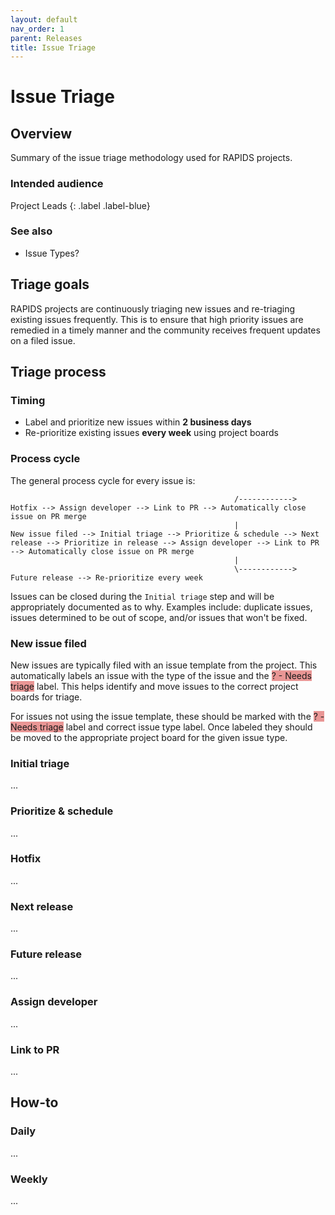 ```yaml
---
layout: default
nav_order: 1
parent: Releases
title: Issue Triage
---
```


# Issue Triage

## Overview

Summary of the issue triage methodology used for RAPIDS projects.

### Intended audience

Project Leads
{: .label .label-blue}

### See also

- Issue Types?

## Triage goals

RAPIDS projects are continuously triaging new issues and re-triaging existing issues frequently. This is to ensure that high priority issues are remedied in a timely manner and the community receives frequent updates on a filed issue.

## Triage process

### Timing 

- Label and prioritize new issues within **2 business days**
- Re-prioritize existing issues **every week** using project boards

### Process cycle

The general process cycle for every issue is:

```
                                                  /------------> Hotfix --> Assign developer --> Link to PR --> Automatically close issue on PR merge
                                                  |
New issue filed --> Initial triage --> Prioritize & schedule --> Next release --> Prioritize in release --> Assign developer --> Link to PR --> Automatically close issue on PR merge
                                                  |
                                                  \------------> Future release --> Re-prioritize every week
```

Issues can be closed during the `Initial triage` step and will be appropriately documented as to why. Examples include: duplicate issues, issues determined to be out of scope, and/or issues that won't be fixed.

### New issue filed

New issues are typically filed with an issue template from the project. This automatically labels an issue with the type of the issue and the <span class='label' style='background: #e99695'>? - Needs triage</span> label. This helps identify and move issues to the correct project boards for triage.

For issues not using the issue template, these should be marked with the <span class='label' style='background: #e99695'>? - Needs triage</span> label and correct issue type label. Once labeled they should be moved to the appropriate project board for the given issue type.

### Initial triage

...

### Prioritize & schedule

...

### Hotfix

...

### Next release

...

### Future release

...

### Assign developer

...


### Link to PR

...

## How-to

### Daily

...

### Weekly

...

